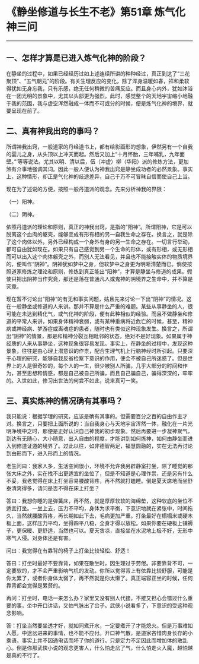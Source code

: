 # 《静坐修道与长生不老》第51章 炼气化神三问

------

## 一、怎样才算是已进入炼气化神的阶段？

在静坐的过程中，如果已经经历过如上述连续所讲的种种经过，真正到达了“三花聚顶”、“五气朝元”的阶段。有关生理反应的变化，除了浑身温暖如春，祥和柔软得犹如无身忘我，只有乐感，绝无任何稍微的苦痛反应。而且身心内外，犹如沐浴在一团光明的景象中，尤其以头部更为强烈。此时，感觉整个的天地宇宙缩小地融于我的范围，我与虚空浑然融成一体而不可或分的时候，便是炼气化神的境界，就要呈现在前了。

## 二、真有神我出窍的事吗？

所谓神我出窍，一般道家的丹经道书上，都有绘影画形的想象，伊然另有一个自我的婴儿之身，从头顶以上冲天而起。然后又加上“十月怀胎，三年哺乳，九年面壁。”’等等说法。尤其以明、清以后，伍（冲虚）柳（华阳）派的修炼方法，更加煞有介事地强调其词。因此一般人便认为神我出窍是静坐成功者的必然景象。事实上，这种情形，却正是气化神的歧途差异，自己千万不可冒昧自信而使自己上当。

现在为了述说的方便，按照一般丹道派的观念。先来分析神我的界限：

（一）阳神。

（二）阴神。

依照丹道派的理论和原则，真正的神我出窍，是指的“阳神”。所谓阳神，它是可以脱离这个血肉的躯壳，能够变成有形有相的另一自我生命之存在。换言之，就是除了这个肉体以外，另外已经构成一个身外有身的另一生命之存在。一切言行举动，都可自由犹如现在。如果只有自己感觉到另一个生命的形体，或有形相，或无形相而可以出入这个肉体躯壳之外，而别人无法看见，并且也不能接触实体的物质境界的，便叫作“阴神”。阴神犹如梦中之身，但软梦中之身更为明晰清楚而已。倘使按照道家修炼之理论和原则，修炼到真正能出“阳神”，才算是静坐与修道的成果。假使只把出阴神当作究竟，那还是落在普通凡人或鬼神的阴境界之生命中，并不算是究竟。

现在暂不讨论出“阳神”的有无和事实问题，姑且先来讨论一下出“阴神”的情况。这在一般静坐或修道的人来讲。那并不算是什么严重的难题。某些从事静坐的人，很可能在未达到精化气，或气化神的阶段，便有此种相似的经验。而且不做静坐和修道的平常人来讲，如果身体精神衰弱，或有某种重病将近危亡的时候，甚至，精神病或神经病、梦游症或离魂症的患者，随时也有类似这种现象发生。换言之，所谓出“阴神”的情景，那是和精神分裂互相毗邻的状态，绝对不是好现象。如果属于神经质的人来从事静坐，这种现象很容易发现。事实上，在静坐的过程中，发现这种景象，往往是由心理上潜意识的作祟，配合生理气机上行脑神经时所引起。只要深于心理的研究，能够自我反省检察下意识的作用，便会不被自己所迷惑了。但是世界上的人是很奇妙的，每个人的一生，很少被别人所骗，几乎大部分的时间和作为，甚至思想和情感，都是自己被自己所骗，而且自己骗自己，骗得深深的，牢牢的。入世如此，修习出世法的何尝不如此，说来真可一笑。

## 三、真实炼神的情况确有其事吗？

我只能说：根据学理的研究，应该是确有其事的。但需要百分之百的自由作主才对。换言之，只要把上面所说的：当自我身心与天地宇宙浑然一体，融化在一片光明净境中之时，那便是正好认识自己神我的初步现象。然后再要进一步凝神聚气，到达有无随心，大小随意，出入自由的程度，才能讲到如何炼神，如何由静坐而进入到修道证道的境界了。过此以往，如非德智两足，福慧圆融的，实在无法再讨论到由形而下，进入形而上的情况。

老生问曰：我家人多，生活空间很小，环境不允许我另辟静室打坐，除了睡觉的那张大床之外，实在找不出更适宜的坐位了，但是不知道是心理作祟，还是另有什么不妥，我老觉得在床上打坐容易腰酸背疼，再不然就打瞌睡。倒是夏天席地而坐舒泰清爽得多，请问是否不得在床上打坐？

答曰：我想你睡的是弹簧床，再不然，就是厚厚软软的海绵垫，这种软底的坐位不适宜打坐。一坐上去，压力不平均，身体为求平衡，下意识地就在紧张中，时间拖久，当然就腰酸背疼，再长期如此下去，毛病更加严重。打坐最好在榻榻米或硬木板上面，这样压力平均，坐得四平八稳，全身才得以放松。如果你要在硬板上铺褥子，更保暖、更舒适，当然也可以。夏天贪凉，直接坐在水泥地上极不好，无形中寒气入侵。对身体还是有害。

问曰：我觉得在有靠背的椅子上打坐比较轻松、舒适！

答曰：打坐时最好不要靠背，如果在散坐时，因生理过于劳倦。非要靠背不可，一定要软的，才不会严重影响气机的发动。你所以觉得背上有依靠比较舒服，可能是你太累了，或者你身体太弱了，再不然就是你太懒了。真正端容正坐的时候，任何靠背都会觉得是累赘的。

再问：打坐时，电话一来怎么办？家里又没有别人代接，不接又担心会错过什么重要的事，坐中开口讲话，又怕气脉出了岔子。武侠小说看多了，下意识的受这种观念影响。

答：打坐当然要坐透才好，就如同煮开水，一定要煮开了才能熄火。但是万事难如人愿，中途岔进来的事情，也不能不应付。开口神气散，是道家吝惜肉身长存的小乘语，事实上并不因通电话而坏了你的道行。只是定力不足因此而增加体的散乱心。倒是你那武侠小说的观念更害人，什么怕走岔了气，什么怕走火入魔，越怕越是真的不行了。